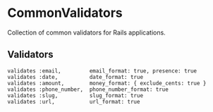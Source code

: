 # CommonValidators

Collection of common validators for Rails applications.

## Validators

```
validates :email,         email_format: true, presence: true
validates :date,          date_format: true
validates :amount,        money_format: { exclude_cents: true }
validates :phone_number,  phone_number_format: true
validates :slug,          slug_format: true
validates :url,           url_format: true
```
